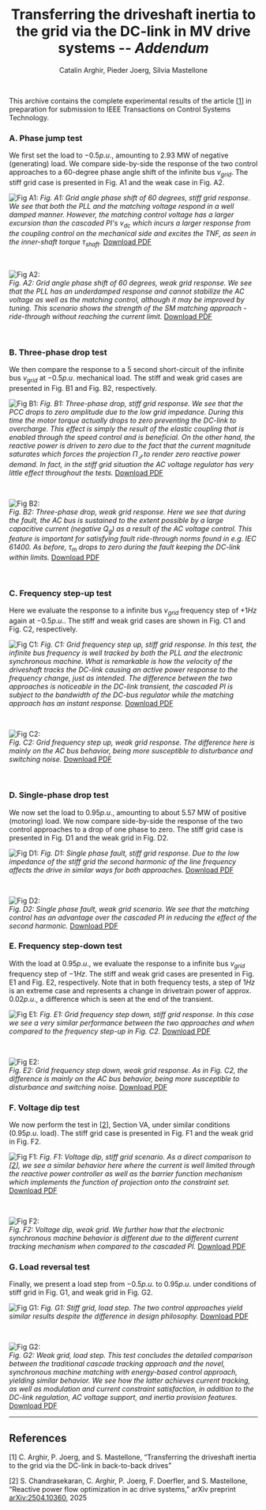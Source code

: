 <div align="center">

# Transferring the driveshaft inertia to the grid via the DC-link in MV drive systems -- *Addendum*
Catalin Arghir, Pieder Joerg, Silvia Mastellone
</div>

<br>

This archive contains the complete experimental results of the article [[1](#references)] in preparation for submission to IEEE Transactions on Control Systems Technology.


### A. Phase jump test
We first set the load to $-0.5p.u.$, amounting to 2.93 MW of negative (generating) load. We compare side-by-side the response of the two control approaches to a 60-degree phase angle shift of the infinite bus $v_{grid}$. The stiff grid case is presented in Fig. A1 and the weak case in Fig. A2.

![Fig A1:](fig/Stiff_grid_angle.png)
*Fig. A1: Grid angle phase shift of 60 degrees, stiff grid response. We see that both the PLL and the matching voltage respond in a well damped manner. However, the matching control voltage has a larger excursion than the cascaded PI's $v_{dc}$ which incurs a larger response from the coupling control on the mechanical side and excites the TNF, as seen in the inner-shaft torque $\tau_\textit{shaft}$.*
[Download PDF](fig/Stiff_grid_angle.pdf)

<br>

![Fig A2:](fig/Weak_grid_angle.png)  
*Fig. A2: Grid angle phase shift of 60 degrees, weak grid response. We see that the PLL has an underdamped response and cannot stabilize the AC voltage as well as the matching control, although it may be improved by tuning. This scenario shows the strength of the SM matching approach - ride-through without reaching the current limit.*
[Download PDF](fig/Weak_grid_angle.pdf)

<br>


### B. Three-phase drop test
We then compare the response to a 5 second short-circuit of the infinite bus $v_{grid}$ at $-0.5p.u.$ mechanical load. The stiff and weak grid cases are presented in Fig. B1 and Fig. B2, respectively.

![Fig B1:](fig/Stiff_3phdrop.png)
*Fig. B1: Three-phase drop, stiff grid response. We see that the PCC drops to zero amplitude due to the low grid impedance. During this time the motor torque actually drops to zero preventing the DC-link to overcharge. This effect is simply the result of the elastic coupling that is enabled through the speed control and is beneficial. On the other hand, the reactive power is driven to zero due to the fact that the current magnitude saturates which forces the projection $\Pi_\mathcal{Q}$ to render zero reactive power demand. In fact, in the stiff grid situation the AC voltage regulator has very little effect throughout the tests.*
[Download PDF](fig/Stiff_3phdrop.pdf)

<br>

![Fig B2:](fig/Weak_3phdrop.png)  
*Fig. B2: Three-phase drop, weak grid response. Here we see that during the fault, the AC bus is sustained to the extent possible by a large capacitive current (negative $Q_g$) as a result of the AC voltage control. This feature is important for satisfying fault ride-through norms found in e.g. IEC 61400. As before, $\tau_m$ drops to zero during the fault keeping the DC-link within limits.*
[Download PDF](fig/Weak_3phdrop.pdf)

<br>


### C. Frequency step-up test
Here we evaluate the response to a infinite bus $v_{grid}$ frequency step of $+1Hz$ again at $-0.5p.u.$. The stiff and weak grid cases are shown in Fig. C1 and Fig. C2, respectively.

![Fig C1:](fig/Stiff_freqstep_up.png)
*Fig. C1: Grid frequency step up, stiff grid response. In this test, the infinite bus frequency is well tracked by both the PLL and the electronic synchronous machine. What is remarkable is how the velocity of the driveshaft tracks the DC-link causing an active power response to the frequency change, just as intended. The difference between the two approaches is noticeable in the DC-link transient, the cascaded PI is subject to the bandwidth of the DC-bus regulator while the matching approach has an instant response.*
[Download PDF](fig/Stiff_freqstep_up.pdf)

<br>

![Fig C2:](fig/Weak_freqstep_up.png)  
*Fig. C2: Grid frequency step up, weak grid response. The difference here is mainly on the AC bus behavior, being more susceptible to disturbance and switching noise.*
[Download PDF](fig/Weak_freqstep_up.pdf)

<br>


### D. Single-phase drop test
We now set the load to $0.95p.u.$, amounting to about 5.57 MW of positive (motoring) load. We now compare side-by-side the response of the two control approaches to a drop of one phase to zero. The stiff grid case is presented in Fig. D1 and the weak grid in Fig. D2.

![Fig D1:](fig/Stiff_singlephase.png)
*Fig. D1: Single phase fault, stiff grid response. Due to the low impedance of the stiff grid the second harmonic of the line frequency affects the drive in similar ways for both approaches.*
[Download PDF](fig/Stiff_singlephase.pdf)

<br>

![Fig D2:](fig/Weak_singlephase.png)  
*Fig. D2: Single phase fault, weak grid scenario. We see that the matching control has an advantage over the cascaded PI in reducing the effect of the second harmonic.*
[Download PDF](fig/Weak_singlephase.pdf)


### E. Frequency step-down test
With the load at $0.95p.u.$, we evaluate the response to a infinite bus $v_{grid}$ frequency step of $-1Hz$. The stiff and weak grid cases are presented in Fig. E1 and Fig. E2, respectively. Note that in both frequency tests, a step of $1Hz$ is an extreme case and represents a change in drivetrain power of approx. $0.02p.u.$, a difference which is seen at the end of the transient.

![Fig E1:](fig/Stiff_freqstep_down.png)
*Fig. E1: Grid frequency step down, stiff grid response. In this case we see a very similar performance between the two approaches and when compared to the frequency step-up in Fig. C2.*
[Download PDF](fig/Stiff_freqstep_down.pdf)

<br>

![Fig E2:](fig/Weak_freqstep_down.png)  
*Fig. E2: Grid frequency step down, weak grid response. As in Fig. C2, the difference is mainly on the AC bus behavior, being more susceptible to disturbance and switching noise.*
[Download PDF](fig/Weak_freqstep_down.pdf)


### F. Voltage dip test
We now perform the test in [[2](#references)], Section VA, under similar conditions ($0.95p.u.$ load). The stiff grid case is presented in Fig. F1 and the weak grid in Fig. F2. 

![Fig F1:](fig/Stiff_dip_profile.png)
*Fig. F1: Voltage dip, stiff grid scenario. As a direct comparison to [[2](#references)], we see a similar behavior here where the current is well limited through the reactive power controller as well as the barrier function mechanism which implements the function of projection onto the constraint set.*
[Download PDF](fig/Stiff_dip_profile.pdf)

<br>

![Fig F2:](fig/Weak_dip_profile.png)  
*Fig. F2: Voltage dip, weak grid. We further how that the electronic synchronous machine behavior is different due to the different current tracking mechanism when compared to the cascaded PI.*
[Download PDF](fig/Weak_dip_profile.pdf)


### G. Load reversal test
Finally, we present a load step from $-0.5p.u.$ to $0.95p.u.$ under conditions of stiff grid in Fig. G1, and weak grid in Fig. G2.

![Fig G1:](fig/Stiff_load_step.png)
*Fig. G1: Stiff grid, load step. The two control approaches yield similar results despite the difference in design philosophy.*
[Download PDF](fig/Stiff_load_step.pdf)

<br>

![Fig G2:](fig/Weak_load_step.png)  
*Fig. G2: Weak grid, load step. This test concludes the detailed comparison between the traditional cascade tracking approach and the novel, synchronous machine matching with energy-based control approach, yielding similar behavior. We see how the latter achieves current tracking, as well as modulation and current constraint satisfaction, in addition to the DC-link regulation, AC voltage support, and inertia provision features.*
[Download PDF](fig/Weak_load_step.pdf)

---


## References
[1] C. Arghir, P. Joerg, and S. Mastellone, “Transferring the driveshaft inertia to the grid via the DC-link in back-to-back drives”

[2] S. Chandrasekaran, C. Arghir, P. Joerg, F. Doerfler, and S. Mastellone, “Reactive power flow optimization in ac drive systems,” arXiv preprint [arXiv:2504.10360](https://arxiv.org/abs/2504.10360), 2025

